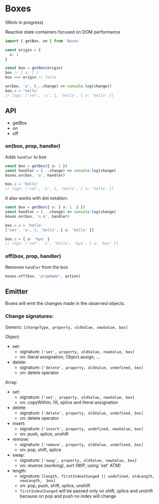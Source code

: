Boxes
=====

(Work in progress)

Reactive state containers focused on DOM performance

```js
import { getBox, on } from 'Boxes'

const origin = {
  a: 1
}

const box = getBox(origin)
box // { a: 1 }
box === origin // false

on(box, 'a', (...change) => console.log(change))
box.a = 'hello'
// logs: ['set', 'a', 1, 'hello', { a: 'hello' }]
```

## API

- getBox
- on
- off

### on(box, prop, handler)

Adds `handler` to box

```js
const box = getBox({ a: 1 })
const handler = (...change) => console.log(change)
boxes.on(box, 'a', handler)

box.a = 'hello'
// logs: ['set', 'a', 1, 'hello', { a: 'hello' }]
```

It also works with dot notation:

```js
const box = getBox({ o: { a: 1  } })
const handler = (...change) => console.log(change)
boxes.on(box, 'o.a', handler)

box.o.a = 'hello'
['set', 'a', 1, 'hello', { a: 'hello' }]

box.o = { a: 'bye' }
// logs: ['set', 'a', 'hello', 'bye', { a: 'bye' }]
```

### off(box, prop, handler)

Removes `handler` from the box

```js
boxes.off(box, 'propName', action)
```


## Emitter

Boxes will emit the changes made in the observed objects.

### Change signatures:

Generic: `[changeType, property, oldValue, newValue, box]`

Object:

- set:
  - signature: `['set', property, oldValue, newValue, box]`
  - on: literal assignation, Object.assign, ...
- delete:
  - signature: `['delete', property, oldValue, undefined, box]`
  - on: delete operator

Array:

- set:
  - signature: `['set', property, oldValue, newValue, box]`
  - on: copyWithin, fill, splice and literal assignation
- delete:
  - signature: `['delete', property, oldValue, undefined, box]`
  - on: delete operator
- insert:
  - signature: `['insert', property, undefined, newValue, box]`
  - on: push, splice, unshift
- remove:
  - signature: `['remove', property, oldValue, undefined, box]`
  - on: pop, shift, splice
- swap:
  - signature: `['swap', property, oldValue, newValue, box]`
  - on: reverse (working), sort (WIP, using 'set' ATM)
- length:
  - signature: `[length, firstIndexChanged || undefined, oldLength, newLength,  box]`
  - on: pop, push, shift, splice, unshift
  - `firstIndexChanged` will be passed only on shift, splice and unshift
    because on pop and push no index will change
